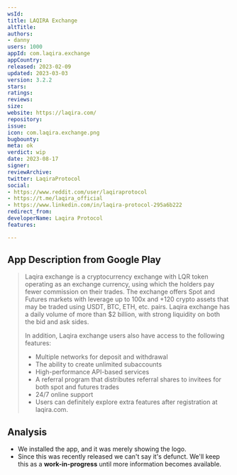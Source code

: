 ```yaml
---
wsId: 
title: LAQIRA Exchange
altTitle: 
authors:
- danny
users: 1000
appId: com.laqira.exchange
appCountry: 
released: 2023-02-09
updated: 2023-03-03
version: 3.2.2
stars: 
ratings: 
reviews: 
size: 
website: https://laqira.com/
repository: 
issue: 
icon: com.laqira.exchange.png
bugbounty: 
meta: ok
verdict: wip
date: 2023-08-17
signer: 
reviewArchive: 
twitter: LaqiraProtocol
social:
- https://www.reddit.com/user/laqiraprotocol
- https://t.me/laqira_official
- https://www.linkedin.com/in/laqira-protocol-295a6b222
redirect_from: 
developerName: Laqira Protocol
features: 

---
```


## App Description from Google Play

> Laqira exchange is a cryptocurrency exchange with LQR token operating as an exchange currency, using which the holders pay fewer commission on their trades. The exchange offers Spot and Futures markets with leverage up to 100x and +120 crypto assets that may be traded using USDT, BTC, ETH, etc. pairs. Laqira exchange has a daily volume of more than $2 billion, with strong liquidity on both the bid and ask sides.
>
> In addition, Laqira exchange users also have access to the following features:
>
> - Multiple networks for deposit and withdrawal
> - The ability to create unlimited subaccounts
> - High-performance API-based services
> - A referral program that distributes referral shares to invitees for both spot and futures trades
> - 24/7 online support
> - Users can definitely explore extra features after registration at laqira.com.

## Analysis 

- We installed the app, and it was merely showing the logo. 
- Since this was recently released we can't say it's defunct. We'll keep this as a **work-in-progress** until more information becomes available.